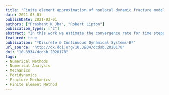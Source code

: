 ```yaml
---
title: "Finite element approximation of nonlocal dynamic fracture models"
date: 2021-03-01
publishDate: 2021-03-01
authors: ["Prashant K Jha", "Robert Lipton"]
publication_types: ["2"]
abstract: "In this work we estimate the convergence rate for time stepping schemes applied to nonlocal dynamic fracture modeling. Here we use the nonlocal formulation given by the bond based peridynamic equation of motion. We begin by establishing the existence of $H^2$ peridynamic solutions over any finite time interval. For this model the gradients can become large and steep slopes appear and localize when the non-locality of the model tends to zero. In this treatment spatial approximation by finite elements are used. We consider the central-difference scheme for time discretization and linear finite elements for discretization in the spatial variable. The fully discrete scheme is shown to converge to the actual $H^2$ solution in the mean square norm at the rate $C_t\\Delta t + C_s h^2/\\epsilon^2$. Here $h$ is the mesh size, $\\epsilon$ is the length scale of nonlocal interaction and $\\Delta t$ is the time step. The constants $C_t$ and $C_s$ are independent of $\\Delta t$ and $h$. In the absence of nonlinearity a CFL like condition for the energy stability of the central difference time discretization scheme is developed. As an example we consider Plexiglass and compute constants in the a-priori error bound."
featured: true
publication: "*Discrete & Continuous Dynamical Systems-B*"
url_source: "http://dx.doi.org/10.3934/dcdsb.2020178"
doi: "10.3934/dcdsb.2020178"
tags:
- Numerical Methods
- Numerical Analysis
- Mechanics
- Peridynamics
- Fracture Mechanics
- Finite Element Method
---
```


